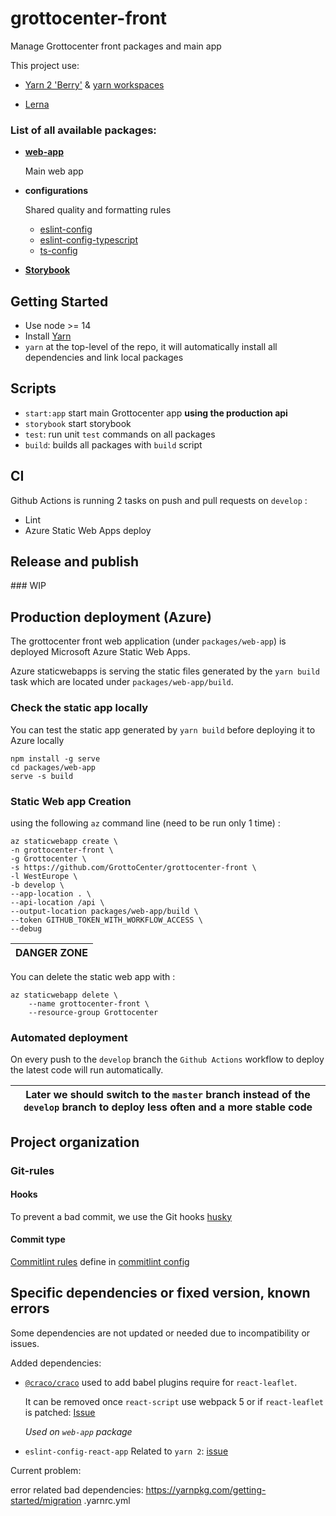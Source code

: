 # grottocenter-front

Manage Grottocenter front packages and main app

This project use:
- [Yarn 2 'Berry'](https://github.com/yarnpkg/berry) & [yarn workspaces](https://classic.yarnpkg.com/en/docs/workspaces/)
  
- [Lerna](https://github.com/lerna/lerna)



### List of all available packages:
- [**web-app**](/packages/web-app/README.md)

  Main web app
    
- **configurations**
  
  Shared quality and formatting rules
  
  - [eslint-config](/packages/eslint-config/README.md)
  - [eslint-config-typescript](/external/eslint-config/README.md)
  - [ts-config](/external/ts-config/README.md)
    
- [**Storybook**](/packages/storybook/README.md)

## Getting Started

- Use node >= 14
- Install [Yarn](https://yarnpkg.com/getting-started/install)
- `yarn` at the top-level of the repo, it will automatically install all dependencies and link local packages

## Scripts
- `start:app` start main Grottocenter app **using the production api**
- `storybook` start storybook
- `test`: run unit `test` commands on all packages
- `build`: builds all packages with `build` script

## CI

Github Actions is running 2 tasks on push and pull requests on `develop` :
 - Lint
 - Azure Static Web Apps deploy

## Release and publish

### WIP

## Production deployment (Azure)

The grottocenter front web application (under `packages/web-app`) is deployed Microsoft Azure Static Web Apps.

Azure staticwebapps is serving the static files generated by the `yarn build` task which are located under `packages/web-app/build`.

### Check the static app locally
You can test the static app generated by `yarn build` before deploying it to Azure locally
```
npm install -g serve
cd packages/web-app
serve -s build
```
### Static Web app Creation
using the following `az` command line (need to be run only 1 time) :
```
az staticwebapp create \
-n grottocenter-front \
-g Grottocenter \
-s https://github.com/GrottoCenter/grottocenter-front \
-l WestEurope \
-b develop \
--app-location . \
--api-location /api \
--output-location packages/web-app/build \
--token GITHUB_TOKEN_WITH_WORKFLOW_ACCESS \
--debug
```
| DANGER ZONE |
| --- |
You can delete the static web app with :
```
az staticwebapp delete \
    --name grottocenter-front \
    --resource-group Grottocenter
```
### Automated deployment
On every push to the `develop` branch the `Github Actions` workflow to deploy the latest code will run automatically.

| Later we should switch to the `master` branch instead of the `develop` branch to deploy less often and a more stable code |
| --- |

## Project organization

### Git-rules

#### Hooks

To prevent a bad commit, we use the Git hooks [husky](https://github.com/typicode/husky)

#### Commit type

[Commitlint rules](https://www.conventionalcommits.org/en/v1.0.0/) define in [commitlint config](commitlint.config.js)


## Specific dependencies or fixed version, known errors
Some dependencies are not updated or needed due to incompatibility or issues.

Added dependencies:

- [`@craco/craco`](https://github.com/gsoft-inc/craco) used to add babel plugins require for `react-leaflet`.
  
  It can be removed once `react-script` use webpack 5 or if `react-leaflet` is patched:
  [Issue](https://github.com/PaulLeCam/react-leaflet/issues/891#issuecomment-860152169)
  
  *Used on `web-app` package*
- `eslint-config-react-app`
  Related to `yarn 2`: [issue](https://github.com/facebook/create-react-app/issues/10463)
  

Current problem:

error related bad dependencies:
https://yarnpkg.com/getting-started/migration
.yarnrc.yml
